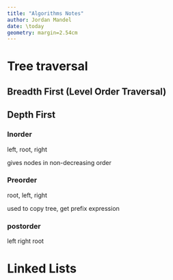 ```yaml
---
title: "Algorithms Notes"
author: Jordan Mandel
date: \today
geometry: margin=2.54cm
---
```


# Tree traversal

## Breadth First (Level Order Traversal)

## Depth First
### Inorder

left, root, right

gives nodes in non-decreasing order

###  Preorder

root, left, right

used to copy tree, get prefix expression

### postorder
left
right 
root

# Linked Lists


